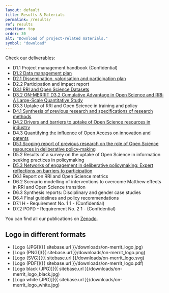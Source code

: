 ```yaml
---
layout: default
title: Results & Materials
permalink: /results/
ref: results
position: top
order: 30
alt: "Download of project-related materials."
symbol: "download"
---
```

<!-- Start editing content here -->
Check our deliverables:
* D1.1 Project management handbook (Confidential)
* [D1.2 Data management plan](https://doi.org/10.5281/zenodo.3733238)
* [D2.1 Dissemination, valorisation and participation plan](https://doi.org/10.5281/zenodo.3733274)
* D2.2 Participation and impact report
* [D3.1 RRI and Open Science Datasets](https://doi.org/10.5281/zenodo.3874586)
* [D3.2 ON-MERRIT D3.2 Cumulative Advantage in Open Science and RRI: A Large-Scale Quantitative Study](https://doi.org/10.5281/zenodo.5547286)
* D3.3 Uptake of RRI and Open Science in training and policy
* [D4.1 Synthesis of previous research and specifications of research methods](https://doi.org/10.5281/zenodo.3875017)
* [D4.2 Drivers and barriers to uptake of Open Science resources in industry](https://doi.org/10.5281/zenodo.5549761)
* [D4.3 Quantifying the influence of Open Access on innovation and patents](https://doi.org/10.5281/zenodo.5550523)
* [D5.1 Scoping report of previous research on the role of Open Science resources in deliberative
policy-making](https://doi.org/10.5281/zenodo.3875054)
* D5.2 Results of a survey on the uptake of Open Science in information seeking practices in policymaking
* [D5.3 Networks of engagement in deliberative policymaking: Expert reflections on barriers to participation](https://doi.org/10.5281/zenodo.5550533)
* D6.1 Report on RRI and Open Science metrics
* D6.2 Scenario modelling of interventions to overcome Matthew effects in RRI and Open Science transition
* D6.3 Synthesis reports: Disciplinary and gender case studies
* D6.4 Final guidelines and policy recommendations
* D7.1 H - Requirement No. 1 1 - (Confidential)
* D7.2 POPD - Requirement No. 2 1 - (Confidential)

You can find all our publications on [Zenodo](https://zenodo.org/communities/on-merrit/).

## Logo in different formats

* [Logo (JPG)]({{ sitebase.url }}/downloads/on-merrit_logo.jpg)  
* [Logo (PNG)]({{ sitebase.url }}/downloads/on-merrit_logo.png)
* [Logo (SVG)]({{ sitebase.url }}/downloads/on-merrit_logo.svg)  
* [Logo (PDF)]({{ sitebase.url }}/downloads/on-merrit_logo.pdf) 
* [Logo black (JPG)]({{ sitebase.url }}/downloads/on-merrit_logo_black.jpg)  
* [Logo white (JPG)]({{ sitebase.url }}/downloads/on-merrit_logo_white.jpg)  

